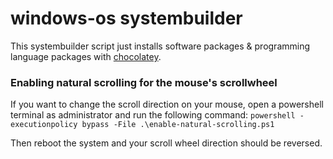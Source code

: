 # windows-os systembuilder

This systembuilder script just installs software packages & programming language packages with [chocolatey](https://chocolatey.org/).

### Enabling natural scrolling for the mouse's scrollwheel

If you want to change the scroll direction on your mouse, open a powershell terminal as administrator and run the following command:
`powershell -executionpolicy bypass -File .\enable-natural-scrolling.ps1`

Then reboot the system and your scroll wheel direction should be reversed.
